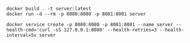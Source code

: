 
    docker build . -t server:latest
    docker run -d --rm -p 8080:8080 -p 8081:8081 server
    
    docker service create -p 8080:8080 -p 8081:8081 --name server --health-cmd='curl -sS 127.0.0.1:8080' --health-retries=3 --health-interval=5s server